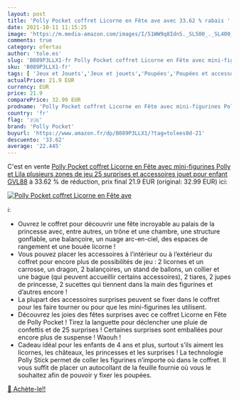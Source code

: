 ```yaml
---
layout: post
title: 'Polly Pocket coffret Licorne en Fête ave avec 33.62 % rabais '
date: 2021-10-11 11:15:25
image: 'https://m.media-amazon.com/images/I/51WW9q8IdnS._SL500_._SL400_.jpg'
comments: true
category: ofertas
author: 'tole.es'
slug: 'B089P3LLX1-fr Polly Pocket coffret Licorne en Fête avec mini-figurines...'
sku: 'B089P3LLX1-fr'
tags: [ 'Jeux et Jouets','Jeux et jouets','Poupées','Poupées et accessoires','polly pocket', ]
actualPrice: 21.9 EUR
currency: EUR
price: 21.9
comparePrice: 32.99 EUR
prodname: 'Polly Pocket coffret Licorne en Fête avec mini-figurines Polly et Lila  plusieurs zones de jeu  25 surprises et accessoires  jouet pour enfant  GVL88'
country: 'fr'
flag: '🇫🇷'
brand: 'Polly Pocket'
buyurl: 'https://www.amazon.fr/dp/B089P3LLX1/?tag=tolees0d-21'
descuento: '33.62'
average: '22.445'
---
```


C'est en vente [Polly Pocket coffret Licorne en Fête avec mini-figurines Polly et Lila  plusieurs zones de jeu  25 surprises et accessoires  jouet pour enfant  GVL88](https://www.amazon.fr/dp/B089P3LLX1/?tag=tolees0d-21)  à  33.62 % de réduction, prix final  21.9 EUR (original: 32.99 EUR) ici:

[![Polly Pocket coffret Licorne en Fête ave](https://m.media-amazon.com/images/I/51WW9q8IdnS._SL500_._SL400_.jpg)](https://www.amazon.fr/dp/B089P3LLX1/?tag=tolees0d-21)

ℹ️:

- Ouvrez le coffret pour découvrir une fête incroyable au palais de la princesse avec, entre autres, un trône et une chambre, une structure gonflable, une balançoire, un nuage arc-en-ciel, des espaces de rangement et une bouée licorne !
- Vous pouvez placer les accessoires à l’intérieur ou à l’extérieur du coffret pour encore plus de possibilités de jeu : 2 licornes et un carrosse, un dragon, 2 balançoires, un stand de ballons, un collier et une bague (qui peuvent accueillir certains accessoires), 2 tiares, 2 jupes de princesse, 2 sucettes qui tiennent dans la main des figurines et d’autres encore !
- La plupart des accessoires surprises peuvent se fixer dans le coffret pour les faire tourner ou pour que les mini-figurines les utilisent.
- Découvrez les joies des fêtes surprises avec ce coffret Licorne en Fête de Polly Pocket ! Tirez la languette pour déclencher une pluie de confettis et de 25 surprises ! Certaines surprises sont emballées pour encore plus de suspense ! Waouh !
- Cadeau idéal pour les enfants de 4 ans et plus, surtout s’ils aiment les licornes, les châteaux, les princesses et les surprises ! La technologie Polly Stick permet de coller les figurines n’importe où dans le coffret. Il vous suffit de placer un autocollant de la feuille fournie où vous le souhaitez afin de pouvoir y fixer les poupées.

[🛒 Achète-le!!](https://www.amazon.fr/dp/B089P3LLX1/?tag=tolees0d-21)
